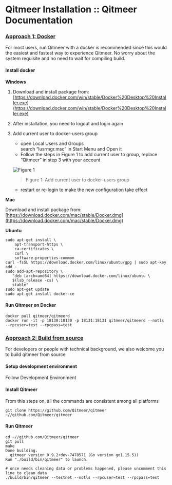 # Qitmeer Installation :: Qitmeer Documentation

### [Approach 1: Docker](broken-reference) <a href="#approach-1-dockerapproach-1" id="approach-1-dockerapproach-1"></a>

For most users, run Qitmeer with a docker is recommended since this would the easiest and fastest way to experience Qitmeer. No worry about the system requisite and no need to wait for compiling build.

#### Install docker <a href="#install-docker" id="install-docker"></a>

**Windows**

1. Download and install package from: [https://download.docker.com/win/stable/Docker%20Desktop%20Installer.exe](https://download.docker.com/win/stable/Docker%20Desktop%20Installer.exe)
2. After installation, you need to logout and login again
3.  Add current user to docker-users group

    * open Local Users and Groups\
      search “lusrmgr.msc” in Start Menu and Open it
    * Follow the steps in Figure 1 to add current user to group, replace “Qitmeer” in step 3 with your account

    ![Figure 1](https://qitmeer.github.io/docs/images/qitmeer-installation/docker-users.png)

    > Figure 1: Add current user to docker-users group

    * restart or re-login to make the new configuration take effect

**Mac**

Download and install package from: [https://download.docker.com/mac/stable/Docker.dmg](https://download.docker.com/mac/stable/Docker.dmg)

**Ubuntu**

```
sudo apt-get install \
    apt-transport-https \
    ca-certificates \
    curl \
    software-properties-common
curl -fsSL https://download.docker.com/linux/ubuntu/gpg | sudo apt-key add -
sudo add-apt-repository \
   "deb [arch=amd64] https://download.docker.com/linux/ubuntu \
   $(lsb_release -cs) \
   stable"
sudo apt-get update
sudo apt-get install docker-ce
```

#### Run Qitmeer on Docker <a href="#run-qitmeer-on-docker" id="run-qitmeer-on-docker"></a>

```
docker pull qitmeer/qitmeerd
docker run -it -p 18130:18130 -p 18131:18131 qitmeer/qitmeerd --notls --rpcuser=test --rpcpass=test
```

### [Approach 2: Build from source](broken-reference) <a href="#approach-2-build-from-sourceapproach-2" id="approach-2-build-from-sourceapproach-2"></a>

For developers or people with technical background, we also welcome you to build qitmeer from source

#### Setup development environment <a href="#setup-development-environment" id="setup-development-environment"></a>

Follow Development Environment

#### Install Qitmeer <a href="#install-qitmeer" id="install-qitmeer"></a>

From this steps on, all the commands are consistent among all platforms

```
git clone https://github.com/Qitmeer/qitmeer ~//github.com/Qitmeer/qitmeer
```

#### Run Qitmeer <a href="#run-qitmeer" id="run-qitmeer"></a>

```
cd ~//github.com/Qitmeer/qitmeer
git pull
make
Done building.
  qitmeer version 0.9.2+dev-7478571 (Go version go1.15.5))
Run "./build/bin/qitmeer" to launch.

# once needs cleaning data or problems happened, please uncomment this line to clean data
./build/bin/qitmeer --testnet --notls --rpcuser=test --rpcpass=test
```
